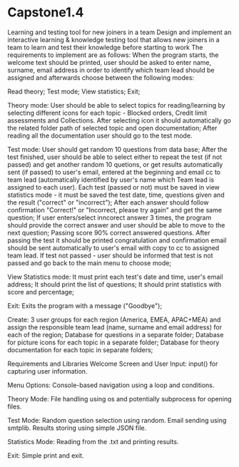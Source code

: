 # Capstone1.4
Learning and testing tool for new joiners in a team 
Design and implement an interactive learning & knowledge testing tool that allows new joiners in a team to learn and test their knowledge before starting to work
The requirements to implement are as follows:
When the program starts, the welcome text should be printed, user should be asked to enter name, surname, email address in order to identify which team lead should be assigned
and afterwards choose between the following modes:

Read theory;
Test mode;
View statistics;
Exit;

Theory mode:
User should be able to select topics for reading/learning by selecting different icons for each topic - Blocked orders, Credit limit assessments and Collections. After
selecting icon it should automatically go the related folder path of selected topic and open documentation;
After reading all the documentation user should go to the test mode.

Test mode:
User should get random 10 questions from data base;
After the test finished, user should be able to select either to repeat the test (if not passed) and get another random 10 quetions, or get results automatically
sent (if passed) to user's email, entered at the beginning and email cc to team lead (automatically identified by user's name which Team lead is assigned to each user).
Each test (passed or not) must be saved in view statistics mode - it must be saved the test date, time, questions given and the result ("correct" or "incorrect");
After each answer should follow confirmation "Correct!" or "Incorrect, please try again" and get the same question;
If user enters/select inncorect answer 3 times, the program should provide the correct answer and user should be able to move to the next question;
Passing score 90%  correct answered questions. After passing the test it should be printed congratulation and confirmation email should be sent automatically
to user's email with copy to cc to assigned team lead.
If test not passed - user should be informed that test is not passed and go back to the main menu to choose mode;

View Statistics mode:
It must print each test's date and time, user's email address;
It should print the list of questions;
It should print statistics with score and percentage;

Exit:
Exits the program with a message ("Goodbye");

Create:
3 user groups for each region (America, EMEA, APAC+MEA) and assign the responsible team lead (name, surname and email address) for each of the region;
Database for questions in a separate folder;
Database for picture icons for each topic in a separate folder;
Database for theory documentation for each topic in separate folders;


Requirements and Libraries
Welcome Screen and User Input:
input() for capturing user information.

Menu Options:
Console-based navigation using a loop and conditions.

Theory Mode:
File handling using os and potentially subprocess for opening files.

Test Mode:
Random question selection using random.
Email sending using smtplib.
Results storing using simple JSON file.

Statistics Mode:
Reading from the .txt and printing results.

Exit:
Simple print and exit.
